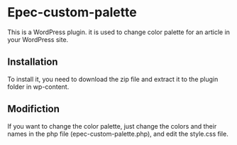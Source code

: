 # Epec-custom-palette
This is a WordPress plugin. it is used to change color palette for an article in your WordPress site.

## Installation
To install it, you need to download the zip file and extract it to the plugin folder in wp-content.

## Modifiction
If you want to change the color palette, just change the colors and their names in the php file (epec-custom-palette.php), and edit the style.css file.
